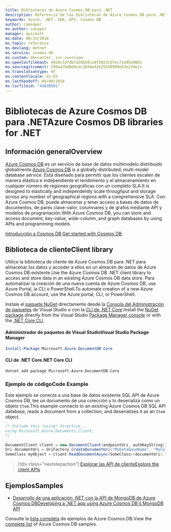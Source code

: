 ```yaml
---
title: Bibliotecas de Azure Cosmos DB para .NET
description: Referencia de las bibliotecas de Azure Cosmos DB para .NET
keywords: Azure, .NET, SDK, API, Cosmos DB
author: camsoper
ms.author: casoper
manager: wpickett
ms.date: 08/31/2018
ms.topic: reference
ms.devlang: dotnet
ms.service: cosmos-db
ms.custom: devcenter, svc-overview
ms.openlocfilehash: 4928c1dfdb7a5bb50ca4f5023cbfec71e05e9061
ms.sourcegitcommit: 299aa7bdbb9cec1b56e42e25550999e53e23de2c
ms.translationtype: HT
ms.contentlocale: es-ES
ms.lasthandoff: 09/06/2018
ms.locfileid: "43839501"
---
```

# <a name="azure-cosmos-db-libraries-for-net"></a><span data-ttu-id="95b21-104">Bibliotecas de Azure Cosmos DB para .NET</span><span class="sxs-lookup"><span data-stu-id="95b21-104">Azure Cosmos DB libraries for .NET</span></span>

## <a name="overview"></a><span data-ttu-id="95b21-105">Información general</span><span class="sxs-lookup"><span data-stu-id="95b21-105">Overview</span></span>

<span data-ttu-id="95b21-106">[Azure Cosmos DB](https://docs.microsoft.com/azure/cosmos-db/introduction) es un servicio de base de datos multimodelo distribuido globalmente.</span><span class="sxs-lookup"><span data-stu-id="95b21-106">[Azure Cosmos DB](https://docs.microsoft.com/azure/cosmos-db/introduction) is a globally distributed, multi-model database service.</span></span> <span data-ttu-id="95b21-107">Está diseñado para permitir que los clientes escalen de manera elástica e independiente el rendimiento y el almacenamiento en cualquier número de regiones geográficas con un completo SLA.</span><span class="sxs-lookup"><span data-stu-id="95b21-107">It is designed to elastically and independently scale throughput and storage across any number of geographical regions with a comprehensive SLA.</span></span> <span data-ttu-id="95b21-108">Con Azure Cosmos DB, puede almacenar y tener acceso a bases de datos de documentos, de pares clave-valor, columnares y de grafos mediante API y modelos de programación.</span><span class="sxs-lookup"><span data-stu-id="95b21-108">With Azure Cosmos DB, you can store and access document, key-value, wide-column, and graph databases by using APIs and programming models.</span></span> 

<span data-ttu-id="95b21-109">[Introducción a Cosmos DB](https://docs.microsoft.com/azure/cosmos-db/create-sql-api-dotnet).</span><span class="sxs-lookup"><span data-stu-id="95b21-109">[Get started with Cosmos DB](https://docs.microsoft.com/azure/cosmos-db/create-sql-api-dotnet).</span></span>

## <a name="client-library"></a><span data-ttu-id="95b21-110">Biblioteca de cliente</span><span class="sxs-lookup"><span data-stu-id="95b21-110">Client library</span></span>

<span data-ttu-id="95b21-111">Utilice la biblioteca de cliente de Azure Cosmos DB para .NET para almacenar los datos y acceder a ellos en un almacén de datos de Azure Cosmos DB existente.</span><span class="sxs-lookup"><span data-stu-id="95b21-111">Use the Azure Cosmos DB .NET client library to access and store data in an existing Azure Cosmos DB data store.</span></span> <span data-ttu-id="95b21-112">Para automatizar la creación de una nueva cuenta de Azure Cosmos DB, use Azure Portal, la CLI o PowerShell.</span><span class="sxs-lookup"><span data-stu-id="95b21-112">To automate creation of a new Azure Cosmos DB account, use the Azure portal, CLI, or PowerShell.</span></span>

<span data-ttu-id="95b21-113">Instale el [paquete NuGet](https://www.nuget.org/packages/Microsoft.Azure.DocumentDB.Core) directamente desde la [Consola del Administración de paquetes][PackageManager] de Visual Studio o con la [CLI de .NET Core][DotNetCLI].</span><span class="sxs-lookup"><span data-stu-id="95b21-113">Install the [NuGet package](https://www.nuget.org/packages/Microsoft.Azure.DocumentDB.Core) directly from the Visual Studio [Package Manager console][PackageManager] or with the [.NET Core CLI][DotNetCLI].</span></span>

#### <a name="visual-studio-package-manager"></a><span data-ttu-id="95b21-114">Administrador de paquetes de Visual Studio</span><span class="sxs-lookup"><span data-stu-id="95b21-114">Visual Studio Package Manager</span></span>

```powershell
Install-Package Microsoft.Azure.DocumentDB.Core
```

#### <a name="net-core-cli"></a><span data-ttu-id="95b21-115">CLI de .NET Core</span><span class="sxs-lookup"><span data-stu-id="95b21-115">.NET Core CLI</span></span>

```bash
dotnet add package Microsoft.Azure.DocumentDB.Core
```

### <a name="code-example"></a><span data-ttu-id="95b21-116">Ejemplo de código</span><span class="sxs-lookup"><span data-stu-id="95b21-116">Code Example</span></span>

<span data-ttu-id="95b21-117">Este ejemplo se conecta a una base de datos existente SQL API de Azure Cosmos DB, lee un documento de una colección y lo deserializa como un objeto `Item`.</span><span class="sxs-lookup"><span data-stu-id="95b21-117">This example connects to an existing Azure Cosmos DB SQL API database, reads a document from a collection, and deserializes it as an `Item` object.</span></span>   

```csharp
/* Include this "using" directive...
using Microsoft.Azure.Documents.Client;
*/

DocumentClient client = new DocumentClient(endpointUri, authKeyString);
Uri documentUri = UriFactory.CreateDocumentUri("MyDatabaseName", "MyCollectionName", "DocumentId");
SomeClass myObject = client.ReadDocumentAsync<SomeClass>(documentUri).ToString();
```

> [!div class="nextstepaction"]
> [<span data-ttu-id="95b21-118">Explorar las API de cliente</span><span class="sxs-lookup"><span data-stu-id="95b21-118">Explore the client APIs</span></span>](/dotnet/api/overview/azure/cosmosdb/client)

## <a name="samples"></a><span data-ttu-id="95b21-119">Ejemplos</span><span class="sxs-lookup"><span data-stu-id="95b21-119">Samples</span></span>

* [<span data-ttu-id="95b21-120">Desarrollo de una aplicación .NET con la API de MongoDB de Azure Cosmos DB</span><span class="sxs-lookup"><span data-stu-id="95b21-120">Developing a .NET app using Azure Cosmos DB's MongoDB API</span></span>](https://azure.microsoft.com/resources/samples/azure-cosmos-db-mongodb-dotnet-getting-started/)

<span data-ttu-id="95b21-121">Consulte la [lista completa](https://azure.microsoft.com/resources/samples/?platform=dotnet&term=cosmosdb) de ejemplos de Azure Cosmos DB.</span><span class="sxs-lookup"><span data-stu-id="95b21-121">View the [complete list](https://azure.microsoft.com/resources/samples/?platform=dotnet&term=cosmosdb) of Azure Cosmos DB samples.</span></span>

[PackageManager]: https://docs.microsoft.com/nuget/tools/package-manager-console
[DotNetCLI]: https://docs.microsoft.com/dotnet/core/tools/dotnet-add-package
